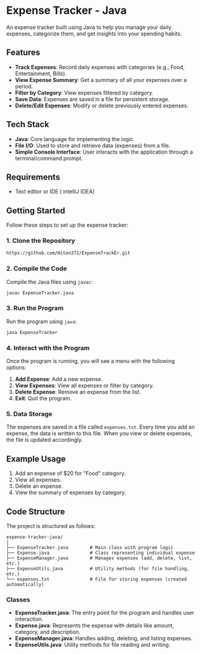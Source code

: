 

# Expense Tracker - Java

An expense tracker built using Java to help you manage your daily expenses, categorize them, and get insights into your spending habits.

## Features

- **Track Expenses**: Record daily expenses with categories (e.g., Food, Entertainment, Bills).
- **View Expense Summary**: Get a summary of all your expenses over a period.
- **Filter by Category**: View expenses filtered by category.
- **Save Data**: Expenses are saved in a file for persistent storage.
- **Delete/Edit Expenses**: Modify or delete previously entered expenses.

## Tech Stack

- **Java**: Core language for implementing the logic.
- **File I/O**: Used to store and retrieve data (expenses) from a file.
- **Simple Console Interface**: User interacts with the application through a terminal/command prompt.

## Requirements


- Text editor or IDE ( intelliJ IDEA)

## Getting Started

Follow these steps to set up the expense tracker:

### 1. Clone the Repository

```bash
https://github.com/Hiten372/ExpenseTrackEr.git
```

### 2. Compile the Code

Compile the Java files using `javac`:

```bash
javac ExpenseTracker.java
```

### 3. Run the Program

Run the program using `java`:

```bash
java ExpenseTracker
```

### 4. Interact with the Program

Once the program is running, you will see a menu with the following options:

1. **Add Expense**: Add a new expense.
2. **View Expenses**: View all expenses or filter by category.
3. **Delete Expense**: Remove an expense from the list.
4. **Exit**: Quit the program.

### 5. Data Storage

The expenses are saved in a file called `expenses.txt`. Every time you add an expense, the data is written to this file. When you view or delete expenses, the file is updated accordingly.

## Example Usage

1. Add an expense of $20 for "Food" category.
2. View all expenses.
3. Delete an expense.
4. View the summary of expenses by category.

## Code Structure

The project is structured as follows:

```
expense-tracker-java/
│
├── ExpenseTracker.java        # Main class with program logic
├── Expense.java               # Class representing individual expense
├── ExpenseManager.java        # Manages expenses (add, delete, list, etc.)
├── ExpenseUtils.java          # Utility methods (for file handling, etc.)
└── expenses.txt               # File for storing expenses (created automatically)
```

### Classes

- **ExpenseTracker.java**: The entry point for the program and handles user interaction.
- **Expense.java**: Represents the expense with details like amount, category, and description.
- **ExpenseManager.java**: Handles adding, deleting, and listing expenses.
- **ExpenseUtils.java**: Utility methods for file reading and writing.

